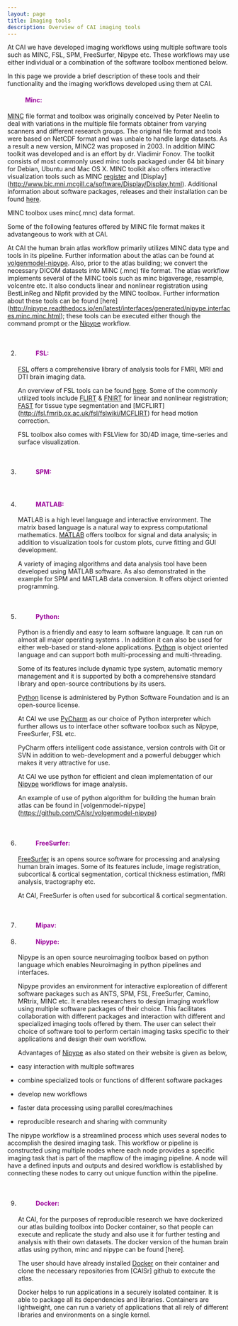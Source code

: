 ```yaml
---
layout: page
title: Imaging tools  
description: Overview of CAI imaging tools
---
```


At CAI we have developed imaging workflows using multiple software tools such as MINC, FSL, SPM, FreeSurfer, Nipype etc.
These workflows may use either individual or a combination of the software toolbox mentioned below. 

In this page we provide a brief description of these tools and their functionality and the imaging workflows developed using them at CAI.

<dl>
<dd> <h4 style="color:#990099;"> Minc: </h4> </dd>
</dl>

[MINC](http://www.bic.mni.mcgill.ca/ServicesSoftware/MINC) file format and toolbox was originally conceived by
Peter Neelin to deal with variations in the multiple file formats obtainer from varying scanners and different research groups.
The original file format and tools were based on NetCDF format and was unbale to handle large datasets. As a result a new version,
MINC2 was proposed in 2003. In addition MINC toolkit was developed and is an effort by dr. Vladimir Fonov. The toolkit consists of 
most commonly used minc tools packaged under 64 bit binary for Debian, Ubuntu and Mac OS X. MINC toolkit also offers interactive
visualization tools such as MINC [register](http://www.bic.mni.mcgill.ca/software/register/register.html) and [Display]
(http://www.bic.mni.mcgill.ca/software/Display/Display.html). Additional information about software packages, releases and their 
installation can be found [here](http://bic-mni.github.io/#notes-about-versions). 
    
MINC toolbox uses minc(.mnc) data format.
    
Some of the following features offered by MINC file format makes it advatangeous to work with at CAI.
    

   
At CAI the human brain atlas workflow primarily utilizes MINC data type and tools in its pipeline. Further information about the 
atlas can be found at [volgenmodel-nipype](https://github.com/CAIsr/volgenmodel-nipype). Also, prior to the atlas building; 
we convert the necessary DICOM datasets into MINC (.mnc) file format. The atlas workflow implements several of the MINC tools
such as minc bigaverage, resample, volcentre etc. It also conducts linear and nonlinear registration using BestLinReg and Nlpfit
provided by the MINC toolbox. Further information about these tools can be found [here]
(http://nipype.readthedocs.io/en/latest/interfaces/generated/nipype.interfaces.minc.minc.html); these tools can be executed 
either though the command prompt or the [Nipype](http://nipype.readthedocs.io/en/latest/) workflow.
    
<dl>
<dd> <br> </dd>
</dl>

2. <dl>
   <dd> <h4 style="color:#990099;"> FSL: </h4> </dd>
   </dl>
   
   [FSL](http://fsl.fmrib.ox.ac.uk/fsl/fslwiki/) offers a comprehensive library of analysis tools for FMRI, MRI and DTI brain
   imaging data.
   
   An overview of FSL tools can be found [here](http://fsl.fmrib.ox.ac.uk/fsl/fslwiki/FslOverview). Some of the commonly utilized
   tools include [FLIRT](http://fsl.fmrib.ox.ac.uk/fsl/fslwiki/FLIRT) & [FNIRT](http://fsl.fmrib.ox.ac.uk/fsl/fslwiki/FNIRT) for linear
   and nonlinear registration; [FAST](http://fsl.fmrib.ox.ac.uk/fsl/fslwiki/FAST) for tissue type segmentation and [MCFLIRT]
   (http://fsl.fmrib.ox.ac.uk/fsl/fslwiki/MCFLIRT) for head motion correction.
  
   FSL toolbox also comes with FSLView for 3D/4D image, time-series and surface visualization.
   
<dl>
<dd> <br> </dd>
</dl>  

3. <dl>
   <dd> <h4 style="color:#990099;"> SPM: </h4> </dd>
   </dl>

<dl>
<dd> <br> </dd>
</dl>

4. <dl>
   <dd> <h4 style="color:#990099;"> MATLAB: </h4> </dd>
   </dl>
   
   MATLAB is a high level language and interactive environment. The matrix based language is a natural way to express computational
   mathematics. [MATLAB](https://au.mathworks.com/products/matlab/features.html#matlab_is_designed_for_engineers_and_scientists)
   offers toolbox for signal and data analysis; in addition to visualization tools for custom plots, curve fitting and GUI development.
   
   A variety of imaging algorithms and data analysis tool have been developed using MATLAB software. As also 
   demonstrated in the example for SPM and MATLAB data conversion. It offers object oriented programming.
  
<dl>
<dd> <br> </dd>
</dl>

5. <dl>
   <dd> <h4 style="color:#990099;"> Python: </h4> </dd>
   </dl>
   
   Python is a friendly and easy to learn software language. It can run on almost all major operating systems
   . In addition it can also be used for either web-based or stand-alone applications. [Python](https://ww.python.org/)
   is object oriented language and can support both multi-processing and multi-threading.
   
   Some of its features include dynamic type system, automatic memory management and it is supported by both a comprehensive
   standard library and open-source contributions by its users.
   
   [Python](https://ww.python.org/) license is administered by Python Software Foundation and is an open-source license.
   
   At CAI we use [PyCharm](https://www.jetbrains.com/pycharm/) as our choice of Python interpreter which further allows us to interface
   other software toolbox such as Nipype, FreeSurfer, FSL etc.
   
   PyCharm offers intelligent code assistance, version controls with Git or SVN in addition to web-development and a powerful debugger
   which makes it very attractive for use. 
   
   At CAI we use python for efficient and clean implementation of our [Nipype](http://nipype.readthedocs.io/en/latest/) workflows for
   image analysis.
   
   An example of use of python algorithm for building the human brain atlas can be found in [volgenmodel-nipype]
   (https://github.com/CAIsr/volgenmodel-nipype)
   
<dl>
<dd> <br> </dd>
</dl> 

6. <dl>
   <dd> <h4 style="color:#990099;"> FreeSurfer: </h4> </dd>
   </dl>
   
   [FreeSurfer](http://freesurfer.net/) is an opens source software for processing and analysing human brain images. 
   Some of its features include, image registration, subcortical & cortical segmentation, cortical thickness estimation, fMRI analysis,
   tractography etc.
  
   At CAI, FreeSurfer is often used for subcortical & cortical segmentation.
   
<dl>
<dd> <br> </dd>
</dl>

7. <dl>
   <dd> <h4 style="color:#990099;"> Mipav: </h4> </dd>
   </dl>
   
8. <dl>
   <dd> <h4 style="color:#990099;"> Nipype: </h4> </dd>
   </dl>
   
   Nipype is an open source neuroimaging toolbox based on python language which enables Neuroimaging
   in python pipelines and interfaces. 
  
   Nipype provides an environment for interactive exploreation of different software packages such as 
   ANTS, SPM, FSL, FreeSurfer, Camino, MRtrix, MINC etc. It enables researchers to design imaging workflow 
   using multiple software packages of their choice. This facilitates collaboration with different packages
   and interaction with different and specialized imaging tools offered by them. The user can select their
   choice of software tool to perform certain imaging tasks specific to their applications and design their 
   own workflow. 
   
   Advantages of [Nipype](http://nipy.org/nipype/0.10.0/) as also stated on their website is given as below,
  
  * easy interaction with multiple softwares
  
  * combine specialized tools or functions of different software packages
  
  * develop new workflows
  
  * faster data processing using parallel cores/machines
  
  * reproducible research and sharing with community
  
  The nipype workflow is a streamlined process which uses several nodes to accomplish the desired 
  imaging task. This workflow or pipeline is constructed using multiple nodes where each node provides a 
  specific imaging task that is part of the mapflow of the imaging pipeline. A node will have a defined
  inputs and outputs and desired workflow is established by connecting these nodes to carry out unique 
  function within the pipeline.
  
<dl>
<dd> <br> </dd>
</dl> 

9. <dl>
   <dd> <h4 style="color:#990099;"> Docker: </h4> </dd>
   </dl>
   
   At CAI, for the purposes of reproducible research we have dockerized our atlas building toolbox into
   Docker container, so that people can execute and replicate the study and also use it for further 
   testing and analysis with their own datasets. The docker version of the human brain atlas using python,
   minc and nipype can be found [here].
  
   The user should have already installed [Docker](https://docs.docker.com/) on their container and clone the necessary repositories
   from [CAISr] github to execute the atlas.
  
   Docker helps to run applications in a securely isolated container. It is able to package all its
   dependencies and libraries. Containers are lightweight, one can run a variety of applications 
   that all rely of different libraries and environments on a single kernel. 




